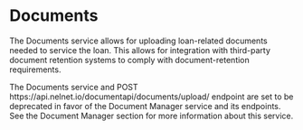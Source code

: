 # Documents

The Documents service allows for uploading loan-related documents needed to service the loan. This allows for integration with third-party document retention systems to comply with document-retention requirements. 

<aside class="warning">The Documents service and POST https://api.nelnet.io/documentapi/documents/upload/ endpoint are set to be deprecated in favor of the Document Manager service and its endpoints. See the Document Manager section for more information about this service.</aside>
